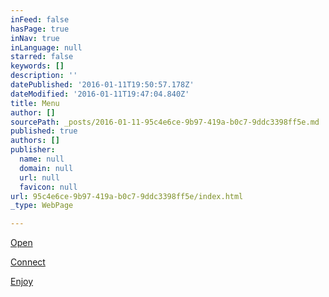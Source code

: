 ```yaml
---
inFeed: false
hasPage: true
inNav: true
inLanguage: null
starred: false
keywords: []
description: ''
datePublished: '2016-01-11T19:50:57.178Z'
dateModified: '2016-01-11T19:47:04.840Z'
title: Menu
author: []
sourcePath: _posts/2016-01-11-95c4e6ce-9b97-419a-b0c7-9ddc3398ff5e.md
published: true
authors: []
publisher:
  name: null
  domain: null
  url: null
  favicon: null
url: 95c4e6ce-9b97-419a-b0c7-9ddc3398ff5e/index.html
_type: WebPage

---
```

[Open][0]

[Connect][1]

[Enjoy][2]

[0]: Open
[1]: Connect
[2]: enjoy